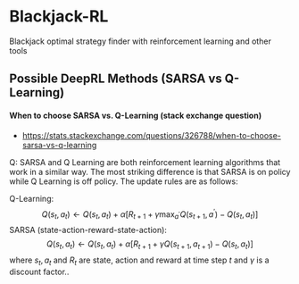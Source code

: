 # Blackjack-RL
Blackjack optimal strategy finder with reinforcement learning and other tools

## Possible DeepRL Methods (SARSA vs Q-Learning)

#### When to choose SARSA vs. Q-Learning (stack exchange question)
* https://stats.stackexchange.com/questions/326788/when-to-choose-sarsa-vs-q-learning

Q: SARSA and Q Learning are both reinforcement learning algorithms that work in a similar way. The most striking difference is that SARSA is on policy while Q Learning is off policy. The update rules are as follows:

Q-Learning:
$$
    Q(s_t,a_t) \leftarrow Q(s_t,a_t) + \alpha [ R_{t+1}+\gamma \max_{a^'}Q(s_{t+1},a^')-Q(s_t,a_t) ]
$$
SARSA (state-action-reward-state-action):
$$
    Q(s_t,a_t) \leftarrow Q(s_t,a_t) + \alpha [ R_{t+1}+\gamma Q(s_{t+1},a_{t+1})-Q(s_t,a_t) ]
$$
where $s_t,a_t$ and $R_t$ are state, action and reward at time step $t$ and $\gamma$ is a discount factor..